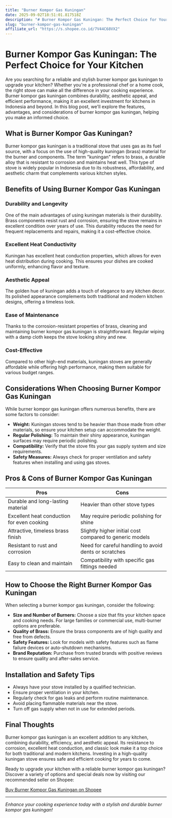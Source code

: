 ```yaml
---
title: "Burner Kompor Gas Kuningan"
date: 2025-09-02T18:51:01.817518Z
description: "# Burner Kompor Gas Kuningan: The Perfect Choice for Your Kitchen..."
slug: "burner-kompor-gas-kuningan"
affiliate_url: "https://s.shopee.co.id/7V44C68VX2"
---
```

# Burner Kompor Gas Kuningan: The Perfect Choice for Your Kitchen

Are you searching for a reliable and stylish burner kompor gas kuningan to upgrade your kitchen? Whether you're a professional chef or a home cook, the right stove can make all the difference in your cooking experience. Burner kompor gas kuningan combines durability, aesthetic appeal, and efficient performance, making it an excellent investment for kitchens in Indonesia and beyond. In this blog post, we'll explore the features, advantages, and considerations of burner kompor gas kuningan, helping you make an informed choice.

## What is Burner Kompor Gas Kuningan?

Burner kompor gas kuningan is a traditional stove that uses gas as its fuel source, with a focus on the use of high-quality kuningan (brass) material for the burner and components. The term "kuningan" refers to brass, a durable alloy that is resistant to corrosion and maintains heat well. This type of stove is widely popular in Indonesia due to its robustness, affordability, and aesthetic charm that complements various kitchen styles.

## Benefits of Using Burner Kompor Gas Kuningan

### Durability and Longevity

One of the main advantages of using kuningan materials is their durability. Brass components resist rust and corrosion, ensuring the stove remains in excellent condition over years of use. This durability reduces the need for frequent replacements and repairs, making it a cost-effective choice.

### Excellent Heat Conductivity

Kuningan has excellent heat conduction properties, which allows for even heat distribution during cooking. This ensures your dishes are cooked uniformly, enhancing flavor and texture.

### Aesthetic Appeal

The golden hue of kuningan adds a touch of elegance to any kitchen decor. Its polished appearance complements both traditional and modern kitchen designs, offering a timeless look.

### Ease of Maintenance

Thanks to the corrosion-resistant properties of brass, cleaning and maintaining burner kompor gas kuningan is straightforward. Regular wiping with a damp cloth keeps the stove looking shiny and new.

### Cost-Effective

Compared to other high-end materials, kuningan stoves are generally affordable while offering high performance, making them suitable for various budget ranges.

## Considerations When Choosing Burner Kompor Gas Kuningan

While burner kompor gas kuningan offers numerous benefits, there are some factors to consider:

- **Weight:** Kuningan stoves tend to be heavier than those made from other materials, so ensure your kitchen setup can accommodate the weight.
- **Regular Polishing:** To maintain their shiny appearance, kuningan surfaces may require periodic polishing.
- **Compatibility:** Verify that the stove fits your gas supply system and size requirements.
- **Safety Measures:** Always check for proper ventilation and safety features when installing and using gas stoves.

## Pros & Cons of Burner Kompor Gas Kuningan

| Pros                                              | Cons                                              |
|---------------------------------------------------|---------------------------------------------------|
| Durable and long-lasting material                | Heavier than other stove types                   |
| Excellent heat conduction for even cooking      | May require periodic polishing for shine      |
| Attractive, timeless brass finish              | Slightly higher initial cost compared to generic models |
| Resistant to rust and corrosion                | Need for careful handling to avoid dents or scratches |
| Easy to clean and maintain                     | Compatibility with specific gas fittings needed |

## How to Choose the Right Burner Kompor Gas Kuningan

When selecting a burner kompor gas kuningan, consider the following:

- **Size and Number of Burners:** Choose a size that fits your kitchen space and cooking needs. For large families or commercial use, multi-burner options are preferable.
- **Quality of Brass:** Ensure the brass components are of high quality and free from defects.
- **Safety Features:** Look for models with safety features such as flame failure devices or auto-shutdown mechanisms.
- **Brand Reputation:** Purchase from trusted brands with positive reviews to ensure quality and after-sales service.

## Installation and Safety Tips

- Always have your stove installed by a qualified technician.
- Ensure proper ventilation in your kitchen.
- Regularly check for gas leaks and perform routine maintenance.
- Avoid placing flammable materials near the stove.
- Turn off gas supply when not in use for extended periods.

## Final Thoughts

Burner kompor gas kuningan is an excellent addition to any kitchen, combining durability, efficiency, and aesthetic appeal. Its resistance to corrosion, excellent heat conduction, and classic look make it a top choice for both traditional and modern kitchens. Investing in a high-quality kuningan stove ensures safe and efficient cooking for years to come.

Ready to upgrade your kitchen with a reliable burner kompor gas kuningan? Discover a variety of options and special deals now by visiting our recommended seller on Shopee:

[Buy Burner Kompor Gas Kuningan on Shopee](https://s.shopee.co.id/7V44C68VX2)

---

*Enhance your cooking experience today with a stylish and durable burner kompor gas kuningan!*